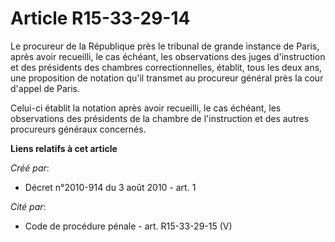 # Article R15-33-29-14

Le procureur de la République près le tribunal de grande instance de Paris, après avoir recueilli, le cas échéant, les
observations des juges d'instruction et des présidents des chambres correctionnelles, établit, tous les deux ans, une
proposition de notation qu'il transmet au procureur général près la cour d'appel de Paris.

Celui-ci établit la notation après avoir recueilli, le cas échéant, les observations des présidents de la chambre de
l'instruction et des autres procureurs généraux concernés.

**Liens relatifs à cet article**

_Créé par_:

  - Décret n°2010-914 du 3 août 2010 - art. 1

_Cité par_:

  - Code de procédure pénale - art. R15-33-29-15 (V)
